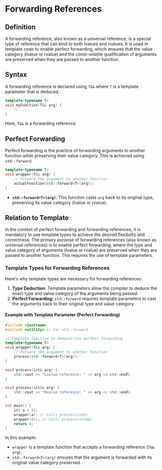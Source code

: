 # Forwarding References

## Definition

A forwarding reference, also known as a universal reference, is a special type of reference that can bind to both lvalues and rvalues. It is used in template code to enable perfect forwarding, which ensures that the value category (lvalue or rvalue) and the const-volatile qualification of arguments are preserved when they are passed to another function.

## Syntax

A forwarding reference is declared using `T&&` where `T` is a template parameter that is deduced.

```cpp
template<typename T>
void myFunction(T&& arg) {
    // ...
}
```

Here, `T&&` is a forwarding reference.

## Perfect Forwarding

Perfect forwarding is the practice of forwarding arguments to another function while preserving their value category. This is achieved using `std::forward`.

```cpp
template<typename T>
void wrapper(T&& arg) {
    // Forward the argument to another function
    actualFunction(std::forward<T>(arg));
}
```

- **`std::forward<T>(arg)`**: This function casts `arg` back to its original type, preserving its value category (lvalue or rvalue).

## Relation to Template

In the context of perfect forwarding and forwarding references, it is mandatory to use template types to achieve the desired flexibility and correctness. The primary purpose of forwarding references (also known as universal references) is to enable perfect forwarding, where the type and value category of arguments (lvalue or rvalue) are preserved when they are passed to another function. This requires the use of template parameters.

### Template Types for Forwarding References

Here's why template types are necessary for forwarding references:

1. **Type Deduction**: Template parameters allow the compiler to deduce the exact type and value category of the arguments being passed.
2. **Perfect Forwarding**: `std::forward` requires template parameters to cast the arguments back to their original type and value category.

#### Example with Template Parameter (Perfect Forwarding)

```cpp
#include <iostream>
#include <utility> // For std::forward

// Template function to demonstrate perfect forwarding
template<typename T>
void wrapper(T&& arg) {
    // Forward the argument to another function
    process(std::forward<T>(arg));
}

void process(int& arg) {
    std::cout << "Lvalue reference: " << arg << std::endl;
}

void process(int&& arg) {
    std::cout << "Rvalue reference: " << arg << std::endl;
}

int main() {
    int a = 42;
    wrapper(a); // Calls process(int&)
    wrapper(42); // Calls process(int&&)
    return 0;
}
```

In this example:
- `wrapper` is a template function that accepts a forwarding reference (`T&& arg`).
- `std::forward<T>(arg)` ensures that the argument is forwarded with its original value category preserved.